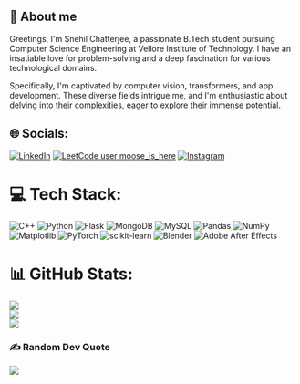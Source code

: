 ## 💫 About me 
Greetings, I'm Snehil Chatterjee, a passionate B.Tech student pursuing Computer Science Engineering at Vellore Institute of Technology. I have an insatiable love for problem-solving and a deep fascination for various technological domains. 

Specifically, I'm captivated by computer vision, transformers, and app development. These diverse fields intrigue me, and I'm enthusiastic about delving into their complexities, eager to explore their immense potential.



## 🌐 Socials:
[![LinkedIn](https://img.shields.io/badge/LinkedIn-%230077B5.svg?logo=linkedin&logoColor=white)](https://linkedin.com/in/snehilchatterjee) [![LeetCode user moose_is_here](https://img.shields.io/badge/dynamic/json?style=flat&labelColor=black&color=%23ffa116&label=LeetCode&query=solved&url=https%3A%2F%2Fbadge.xyli.tech/%2Fapi%2Fusers%2Fmoose_is_here&logo=leetcode&logoColor=yellow)](https://leetcode.com/moose_is_here/)
[![Instagram](https://img.shields.io/badge/Instagram-%23E4405F.svg?logo=Instagram&logoColor=white)](https://instagram.com/snehil.chatterjee) 



# 💻 Tech Stack:
 ![C++](https://img.shields.io/badge/c++-%2300599C.svg?style=for-the-badge&logo=c%2B%2B&logoColor=white) ![Python](https://img.shields.io/badge/python-3670A0?style=for-the-badge&logo=python&logoColor=ffdd54) ![Flask](https://img.shields.io/badge/flask-%23000.svg?style=for-the-badge&logo=flask&logoColor=white) ![MongoDB](https://img.shields.io/badge/MongoDB-%234ea94b.svg?style=for-the-badge&logo=mongodb&logoColor=white) ![MySQL](https://img.shields.io/badge/mysql-%2300000f.svg?style=for-the-badge&logo=mysql&logoColor=white) 
 ![Pandas](https://img.shields.io/badge/pandas-%23150458.svg?style=for-the-badge&logo=pandas&logoColor=white) ![NumPy](https://img.shields.io/badge/numpy-%23013243.svg?style=for-the-badge&logo=numpy&logoColor=white) ![Matplotlib](https://img.shields.io/badge/Matplotlib-%23ffffff.svg?style=for-the-badge&logo=Matplotlib&logoColor=black) ![PyTorch](https://img.shields.io/badge/PyTorch-%23EE4C2C.svg?style=for-the-badge&logo=PyTorch&logoColor=white) ![scikit-learn](https://img.shields.io/badge/scikit--learn-%23F7931E.svg?style=for-the-badge&logo=scikit-learn&logoColor=white)
 ![Blender](https://img.shields.io/badge/blender-%23F5792A.svg?style=for-the-badge&logo=blender&logoColor=white) ![Adobe After Effects](https://img.shields.io/badge/Adobe%20After%20Effects-9999FF.svg?style=for-the-badge&logo=Adobe%20After%20Effects&logoColor=white) 


 
# 📊 GitHub Stats:
![](https://github-readme-stats.vercel.app/api?username=snehilchatterjee&theme=dark&hide_border=false&include_all_commits=true&count_private=true)<br/>
![](https://github-readme-streak-stats.herokuapp.com/?user=snehilchatterjee&theme=dark&hide_border=false)<br/>
![](https://github-readme-stats.vercel.app/api/top-langs/?username=snehilchatterjee&theme=dark&hide_border=false&include_all_commits=true&count_private=true&layout=compact)



### ✍️ Random Dev Quote
![](https://quotes-github-readme.vercel.app/api?type=horizontal&theme=radical)


